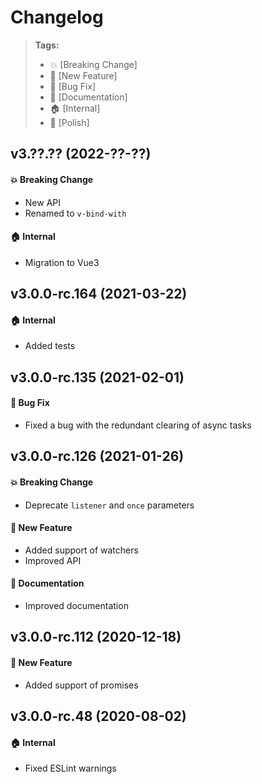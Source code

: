 Changelog
=========

> **Tags:**
> - :boom:       [Breaking Change]
> - :rocket:     [New Feature]
> - :bug:        [Bug Fix]
> - :memo:       [Documentation]
> - :house:      [Internal]
> - :nail_care:  [Polish]

## v3.??.?? (2022-??-??)

#### :boom: Breaking Change

* New API
* Renamed to `v-bind-with`

#### :house: Internal

* Migration to Vue3

## v3.0.0-rc.164 (2021-03-22)

#### :house: Internal

* Added tests

## v3.0.0-rc.135 (2021-02-01)

#### :bug: Bug Fix

* Fixed a bug with the redundant clearing of async tasks

## v3.0.0-rc.126 (2021-01-26)

#### :boom: Breaking Change

* Deprecate `listener` and `once` parameters

#### :rocket: New Feature

* Added support of watchers
* Improved API

#### :memo: Documentation

* Improved documentation

## v3.0.0-rc.112 (2020-12-18)

#### :rocket: New Feature

* Added support of promises

## v3.0.0-rc.48 (2020-08-02)

#### :house: Internal

* Fixed ESLint warnings
